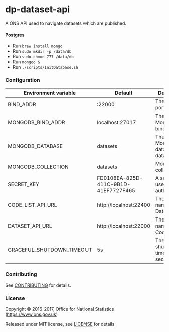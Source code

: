 dp-dataset-api
==================
A ONS API used to navigate datasets which are published.

#### Postgres
* Run ```brew install mongo```
* Run ```sudo mkdir -p /data/db```
* Run ```sudo chmod 777 /data/db```
* Run ```mongod &```
* Run ```./scripts/InitDatabase.sh```

### Configuration

| Environment variable       | Default                              | Description
| -------------------------- | -------------------------------------| -----------
| BIND_ADDR                  | :22000                               | The host and port to bind to
| MONGODB_BIND_ADDR          | localhost:27017                      | The MongoDB bind address
| MONGODB_DATABASE           | datasets                             | The MongoDB dataset database
| MONGODB_COLLECTION         | datasets                             | MongoDB collection
| SECRET_KEY                 | FD0108EA-825D-411C-9B1D-41EF7727F465 | A secret key used authentication
| CODE_LIST_API_URL          | http://localhost:22400               | The host name for the Dataset API
| DATASET_API_URL            | http://localhost:22000               | The host name for the CodeList API
| GRACEFUL_SHUTDOWN_TIMEOUT  | 5s                                   | The graceful shutdown timeout in seconds

### Contributing

See [CONTRIBUTING](CONTRIBUTING.md) for details.

### License

Copyright © 2016-2017, Office for National Statistics (https://www.ons.gov.uk)

Released under MIT license, see [LICENSE](LICENSE.md) for details
